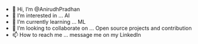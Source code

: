 - 👋 Hi, I’m @AnirudhPradhan
- 👀 I’m interested in ... AI 
- 🌱 I’m currently learning ... ML 
- 💞️ I’m looking to collaborate on ... Open source projects and contribution
- 📫 How to reach me ... message me on my LinkedIn 

<!---
AnirudhPradhan/AnirudhPradhan is a ✨ special ✨ repository because its `README.md` (this file) appears on your GitHub profile.
You can click the Preview link to take a look at your changes.
--->
